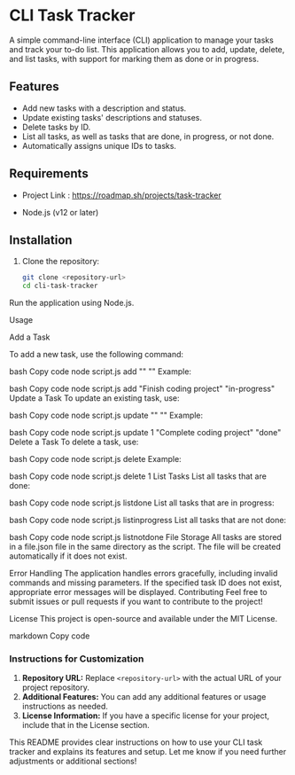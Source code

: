 
# CLI Task Tracker

A simple command-line interface (CLI) application to manage your tasks and track your to-do list. This application allows you to add, update, delete, and list tasks, with support for marking them as done or in progress.

## Features

- Add new tasks with a description and status.
- Update existing tasks' descriptions and statuses.
- Delete tasks by ID.
- List all tasks, as well as tasks that are done, in progress, or not done.
- Automatically assigns unique IDs to tasks.

## Requirements


- Project Link : https://roadmap.sh/projects/task-tracker

- Node.js (v12 or later)

## Installation

1. Clone the repository:

   ```bash
   git clone <repository-url>
   cd cli-task-tracker

Run the application using Node.js.

Usage

Add a Task

To add a new task, use the following command:

bash
Copy code
node script.js add "<description>" "<status>"
Example:

bash
Copy code
node script.js add "Finish coding project" "in-progress"
Update a Task
To update an existing task, use:

bash
Copy code
node script.js update <id> "<new-description>" "<new-status>"
Example:

bash
Copy code
node script.js update 1 "Complete coding project" "done"
Delete a Task
To delete a task, use:

bash
Copy code
node script.js delete <id>
Example:

bash
Copy code
node script.js delete 1
List Tasks
List all tasks that are done:

bash
Copy code
node script.js listdone
List all tasks that are in progress:

bash
Copy code
node script.js listinprogress
List all tasks that are not done:

bash
Copy code
node script.js listnotdone
File Storage
All tasks are stored in a file.json file in the same directory as the script. The file will be created automatically if it does not exist.

Error Handling
The application handles errors gracefully, including invalid commands and missing parameters.
If the specified task ID does not exist, appropriate error messages will be displayed.
Contributing
Feel free to submit issues or pull requests if you want to contribute to the project!

License
This project is open-source and available under the MIT License.

markdown
Copy code

### Instructions for Customization

1. **Repository URL:** Replace `<repository-url>` with the actual URL of your project repository.
2. **Additional Features:** You can add any additional features or usage instructions as needed.
3. **License Information:** If you have a specific license for your project, include that in the License section.

This README provides clear instructions on how to use your CLI task tracker and explains its features and setup. Let me know if you need further adjustments or additional sections!





